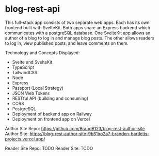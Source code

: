 # blog-rest-api

This full-stack app consists of two separate web apps. Each has its own frontend built with SvelteKit. Both apps share an Express backend which communicates with a postgreSQL database. One SvelteKit app allows an author of a blog to log in and manage blog posts. The other allows readers to log in, view published posts, and leave comments on them.

Technology and Concepts Displayed:
 - Svelte and SvelteKit
 - TypeScript
 - TailwindCSS
 - Node
 - Express
 - Passport (Local Strategy)
 - JSON Web Tokens
 - RESTful API (building and consuming)
 - CORS
 - PostgreSQL
 - Deployment of backend app on Railway
 - Deployment on frontend app on Vercel

 Author Site Repo: https://github.com/BrandB123/blog-rest-author-site
 Author Site: https://blog-rest-author-site-9b61bo2a7-brandon-bartletts-projects.vercel.app/

 Reader Site Repo: TODO
 Reader Site: TODO

